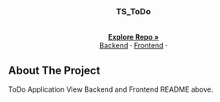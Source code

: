
<br />
<div align="center">
  <a href="https://github.com/EQITechG/TS_toDo">
  </a>
<h3 align="center">TS_ToDo</h3>
  <p align="center">
    <br />
    <a href="https://github.com/EQITechG/TS_toDo"><strong>Explore Repo »</strong></a>
    <br />
    <a href="https://github.com/EQITechG/TS_toDo/tree/main/backend">Backend</a>
    ·
    <a href="https://github.com/EQITechG/TS_toDo/tree/main/frontend">Frontend</a>
    ·
  </p>
</div>

<!-- ABOUT THE PROJECT -->
## About The Project
ToDo Application
View Backend and Frontend README above.
